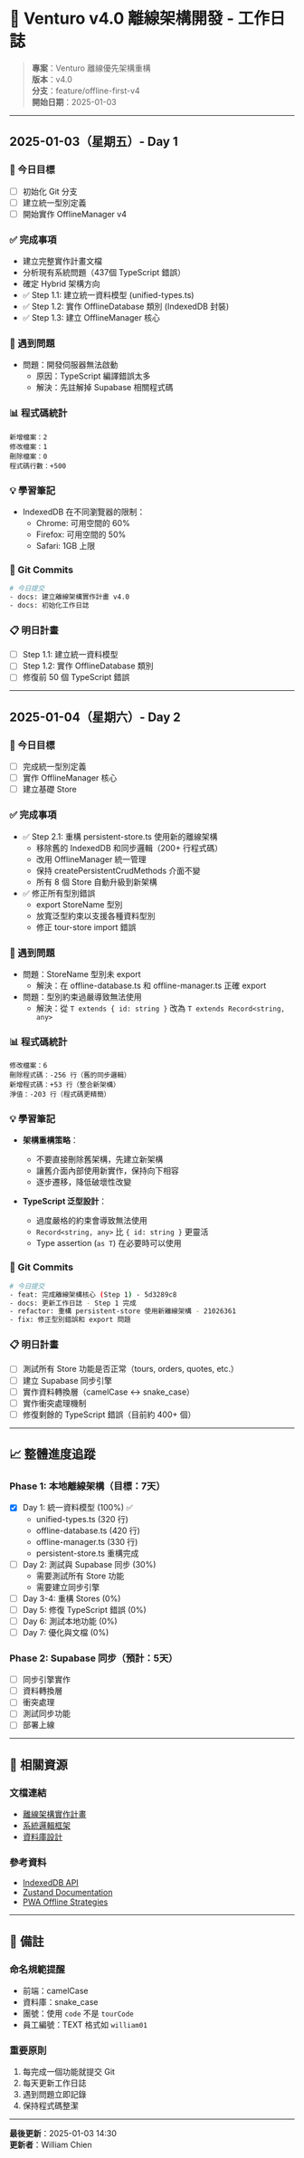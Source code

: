 # 📝 Venturo v4.0 離線架構開發 - 工作日誌

> **專案**：Venturo 離線優先架構重構  
> **版本**：v4.0  
> **分支**：feature/offline-first-v4  
> **開始日期**：2025-01-03  

---

## 2025-01-03（星期五）- Day 1

### 🎯 今日目標
- [ ] 初始化 Git 分支
- [ ] 建立統一型別定義
- [ ] 開始實作 OfflineManager v4

### ✅ 完成事項
- 建立完整實作計畫文檔
- 分析現有系統問題（437個 TypeScript 錯誤）
- 確定 Hybrid 架構方向
- ✅ Step 1.1: 建立統一資料模型 (unified-types.ts)
- ✅ Step 1.2: 實作 OfflineDatabase 類別 (IndexedDB 封裝)
- ✅ Step 1.3: 建立 OfflineManager 核心

### 🐛 遇到問題
- 問題：開發伺服器無法啟動
  - 原因：TypeScript 編譯錯誤太多
  - 解決：先註解掉 Supabase 相關程式碼

### 📊 程式碼統計
```
新增檔案：2
修改檔案：1  
刪除檔案：0
程式碼行數：+500
```

### 💡 學習筆記
- IndexedDB 在不同瀏覽器的限制：
  - Chrome: 可用空間的 60%
  - Firefox: 可用空間的 50%
  - Safari: 1GB 上限
  
### 🔄 Git Commits
```bash
# 今日提交
- docs: 建立離線架構實作計畫 v4.0
- docs: 初始化工作日誌
```

### 📋 明日計畫
- [ ] Step 1.1: 建立統一資料模型
- [ ] Step 1.2: 實作 OfflineDatabase 類別
- [ ] 修復前 50 個 TypeScript 錯誤

---

## 2025-01-04（星期六）- Day 2

### 🎯 今日目標
- [ ] 完成統一型別定義
- [ ] 實作 OfflineManager 核心
- [ ] 建立基礎 Store

### ✅ 完成事項
- ✅ Step 2.1: 重構 persistent-store.ts 使用新的離線架構
  - 移除舊的 IndexedDB 和同步邏輯（200+ 行程式碼）
  - 改用 OfflineManager 統一管理
  - 保持 createPersistentCrudMethods 介面不變
  - 所有 8 個 Store 自動升級到新架構
- ✅ 修正所有型別錯誤
  - export StoreName 型別
  - 放寬泛型約束以支援各種資料型別
  - 修正 tour-store import 錯誤

### 🐛 遇到問題
- 問題：StoreName 型別未 export
  - 解決：在 offline-database.ts 和 offline-manager.ts 正確 export
- 問題：型別約束過嚴導致無法使用
  - 解決：從 `T extends { id: string }` 改為 `T extends Record<string, any>`

### 📊 程式碼統計
```
修改檔案：6
刪除程式碼：-256 行（舊的同步邏輯）
新增程式碼：+53 行（整合新架構）
淨值：-203 行（程式碼更精簡）
```

### 💡 學習筆記
- **架構重構策略**：
  - 不要直接刪除舊架構，先建立新架構
  - 讓舊介面內部使用新實作，保持向下相容
  - 逐步遷移，降低破壞性改變

- **TypeScript 泛型設計**：
  - 過度嚴格的約束會導致無法使用
  - `Record<string, any>` 比 `{ id: string }` 更靈活
  - Type assertion (`as T`) 在必要時可以使用

### 🔄 Git Commits
```bash
# 今日提交
- feat: 完成離線架構核心 (Step 1) - 5d3289c8
- docs: 更新工作日誌 - Step 1 完成
- refactor: 重構 persistent-store 使用新離線架構 - 21026361
- fix: 修正型別錯誤和 export 問題
```

### 📋 明日計畫
- [ ] 測試所有 Store 功能是否正常（tours, orders, quotes, etc.）
- [ ] 建立 Supabase 同步引擎
- [ ] 實作資料轉換層（camelCase ↔ snake_case）
- [ ] 實作衝突處理機制
- [ ] 修復剩餘的 TypeScript 錯誤（目前約 400+ 個）

---

## 📈 整體進度追蹤

### Phase 1: 本地離線架構（目標：7天）
- [x] Day 1: 統一資料模型 (100%) ✅
  - unified-types.ts (320 行)
  - offline-database.ts (420 行)
  - offline-manager.ts (330 行)
  - persistent-store.ts 重構完成
- [ ] Day 2: 測試與 Supabase 同步 (30%)
  - 需要測試所有 Store 功能
  - 需要建立同步引擎
- [ ] Day 3-4: 重構 Stores (0%)
- [ ] Day 5: 修復 TypeScript 錯誤 (0%)
- [ ] Day 6: 測試本地功能 (0%)
- [ ] Day 7: 優化與文檔 (0%)

### Phase 2: Supabase 同步（預計：5天）
- [ ] 同步引擎實作
- [ ] 資料轉換層
- [ ] 衝突處理
- [ ] 測試同步功能
- [ ] 部署上線

---

## 🔗 相關資源

### 文檔連結
- [離線架構實作計畫](./10-離線架構實作計畫.md)
- [系統邏輯框架](./09-系統邏輯框架.md)
- [資料庫設計](./03-資料庫設計-MIGRATION-SQL.sql)

### 參考資料
- [IndexedDB API](https://developer.mozilla.org/en-US/docs/Web/API/IndexedDB_API)
- [Zustand Documentation](https://docs.pmnd.rs/zustand)
- [PWA Offline Strategies](https://web.dev/offline-cookbook/)

---

## 📝 備註

### 命名規範提醒
- 前端：camelCase
- 資料庫：snake_case
- 團號：使用 `code` 不是 `tourCode`
- 員工編號：TEXT 格式如 `william01`

### 重要原則
1. 每完成一個功能就提交 Git
2. 每天更新工作日誌
3. 遇到問題立即記錄
4. 保持程式碼整潔

---

**最後更新**：2025-01-03 14:30  
**更新者**：William Chien